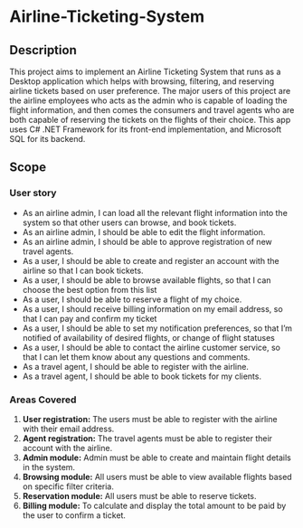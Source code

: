 # Airline-Ticketing-System

## Description
This project aims to implement an Airline Ticketing System that runs as a Desktop application which helps with browsing, filtering, and reserving airline tickets based on user preference. The major users of this project are the airline employees who acts as the admin who is capable of loading the flight information, and then comes the consumers and travel agents who are both capable of reserving the tickets on the flights of their choice. This app uses C# .NET Framework for its front-end implementation, and Microsoft SQL for its backend.

## Scope
### User story
- As an airline admin, I can load all the relevant flight information into the system so that other users can browse, and book tickets.
- As an airline admin, I should be able to edit the flight information.
- As an airline admin, I should be able to approve registration of new travel agents.
- As a user, I should be able to create and register an account with the airline so that I can book tickets.
- As a user, I should be able to browse available flights, so that I can choose the best option from this list
- As a user, I should be able to reserve a flight of my choice.
- As a user, I should receive billing information on my email address, so that I can pay and confirm my ticket
- As a user, I should be able to set my notification preferences, so that I’m notified of availability of desired flights, or change of flight statuses
- As a user, I should be able to contact the airline customer service, so that I can let them know about any questions and comments.
- As a travel agent, I should be able to register with the airline.
- As a travel agent, I should be able to book tickets for my clients.

### Areas Covered
1. **User registration:** The users must be able to register with the airline with their email address.  
2. **Agent registration:** The travel agents must be able to register their account with the airline.  
3. **Admin module:** Admin must be able to create and maintain flight details in the system.  
4. **Browsing module:** All users must be able to view available flights based on specific filter criteria.  
5. **Reservation module:** All users must be able to reserve tickets.  
6. **Billing module:** To calculate and display the total amount to be paid by the user to confirm a ticket.  


